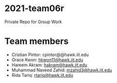 # 2021-team06r
Private Repo for Group Work

# Team members
* Cristian Pintor: cpintor@@hawk.iit.edu
* Grace Kwon: hkwon11@hawk.iit.edu
* Hareem Akram: hakram@hawk.iit.edu
* Muhammad Naveed Zahid: mzahid3@hawk.iit.edu
* Rida Tariq: rtariq@hawk.iit.edu
